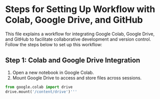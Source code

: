 # Steps for Setting Up Workflow with Colab, Google Drive, and GitHub

This file explains a workflow for integrating Google Colab, Google Drive, and GitHub to facilitate collaborative development and version control. Follow the steps below to set up this workflow:

## Step 1: Colab and Google Drive Integration

1. Open a new notebook in Google Colab.
2. Mount Google Drive to access and store files across sessions.

```python
from google.colab import drive
drive.mount('/content/drive')'''
